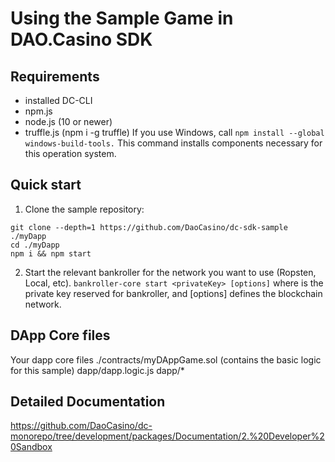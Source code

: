 
# Using the Sample Game in DAO.Casino SDK 


## Requirements
 - installed DC-CLI
 - npm.js
 - node.js (10 or newer)
 - truffle.js (npm i -g truffle)
 If you use Windows, call `npm install --global windows-build-tools.` This command installs components necessary for this operation system.

## Quick start
1. Clone the sample repository:
```
git clone --depth=1 https://github.com/DaoCasino/dc-sdk-sample ./myDapp
cd ./myDapp
npm i && npm start
```
2. Start the relevant bankroller for the network you want to use (Ropsten, Local, etc).
```bankroller-core start <privateKey> [options]```
where <privateKey> is the private key reserved for bankroller, and [options] defines the blockchain network. 


## DApp Core files
Your dapp core files 
./contracts/myDAppGame.sol (contains the basic logic for this sample)
dapp/dapp.logic.js
dapp/* 

## Detailed Documentation

https://github.com/DaoCasino/dc-monorepo/tree/development/packages/Documentation/2.%20Developer%20Sandbox
